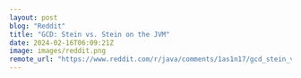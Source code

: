 ```yaml
---
layout: post
blog: "Reddit"
title: "GCD: Stein vs. Stein on the JVM"
date: 2024-02-16T06:09:21Z
image: images/reddit.png
remote_url: "https://www.reddit.com/r/java/comments/1as1n17/gcd_stein_vs_stein_on_the_jvm/"
---
```

